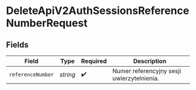 # DeleteApiV2AuthSessionsReferenceNumberRequest


## Fields

| Field                                      | Type                                       | Required                                   | Description                                |
| ------------------------------------------ | ------------------------------------------ | ------------------------------------------ | ------------------------------------------ |
| `referenceNumber`                          | *string*                                   | :heavy_check_mark:                         | Numer referencyjny sesji uwierzytelnienia. |